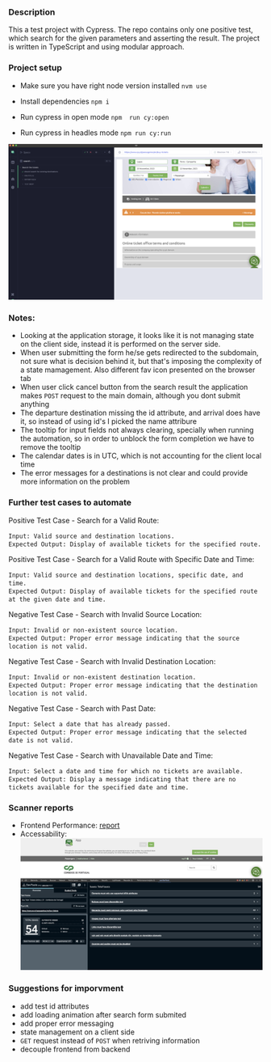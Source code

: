 ### Description
This a test project with Cypress. The repo contains only one positive test, which search for the given parameters and asserting the result. The project is written in TypeScript and using modular approach.

### Project setup

- Make sure you have right node version installed `nvm use`
- Install dependencies `npm i`

- Run cypress in open mode `npm  run cy:open`
- Run cypress in headles mode `npm run cy:run`

![Alt text](/assets/cypress.png "Cypress test")


### Notes:
- Looking at the application storage, it looks like it is not managing state on the client side, instead it is performed on the server side. 
- When user submitting the form he/se gets redirected to the subdomain, not sure what is decision behind it, but that's imposing the complexity of a state mamagement. Also different fav icon presented on the browser tab
- When user click cancel button from the search result the application makes `POST` request to the main domain, although you dont submit anything
- The departure destination missing the id attribute, and arrival does have it, so instead of using id's I picked the name attribure
- The tooltip for input fields not always clearing, specially when running the automation, so in order to unblock the form completion we have to remove the tooltip
- The calendar dates is in UTC, which is not accounting for the client local time
- The error messages for a destinations is not clear and could provide more information on the problem 

### Further test cases to automate
Positive Test Case - Search for a Valid Route:
```
Input: Valid source and destination locations.
Expected Output: Display of available tickets for the specified route.
```

Positive Test Case - Search for a Valid Route with Specific Date and Time:
```
Input: Valid source and destination locations, specific date, and time.
Expected Output: Display of available tickets for the specified route at the given date and time.
```

Negative Test Case - Search with Invalid Source Location:
```
Input: Invalid or non-existent source location.
Expected Output: Proper error message indicating that the source location is not valid.
```

Negative Test Case - Search with Invalid Destination Location:

```
Input: Invalid or non-existent destination location.
Expected Output: Proper error message indicating that the destination location is not valid.
```

Negative Test Case - Search with Past Date:
```
Input: Select a date that has already passed.
Expected Output: Proper error message indicating that the selected date is not valid.
```

Negative Test Case - Search with Unavailable Date and Time:
```
Input: Select a date and time for which no tickets are available.
Expected Output: Display a message indicating that there are no tickets available for the specified date and time.
```

### Scanner reports

- Frontend Performance: [report](https://googlechrome.github.io/lighthouse/viewer/?gist=e1261d0df20cea2d64c3d2c0bd45fa84)
- Accessability:
![Alt text](/assets/accessability.png "Accessebility test")


### Suggestions for imporvment

- add test id attributes 
- add loading animation after search form submited
- add proper error messaging
- state management on a client side
- `GET` request instead of `POST` when retriving information
- decouple frontend from backend